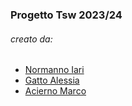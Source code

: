 ### Progetto Tsw 2023/24

###### creato da:
 - [Normanno Iari](https://github.com/wassupiari)
 - [Gatto Alessia](https://github.com/alessiagatto)
 - [Acierno Marco](https://github.com/m4rc00000)
